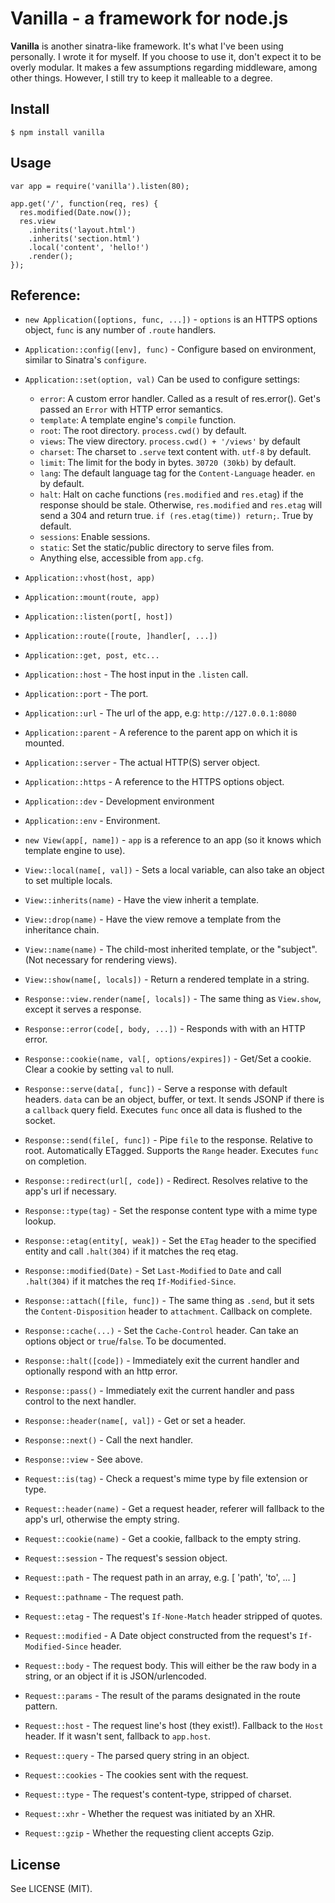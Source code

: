 # Vanilla - a framework for node.js
__Vanilla__ is another sinatra-like framework. It's what I've been using 
personally. I wrote it for myself. If you choose to use it, don't expect it to
be overly modular. It makes a few assumptions regarding middleware, among other 
things. However, I still try to keep it malleable to a degree.

## Install

    $ npm install vanilla

## Usage

    var app = require('vanilla').listen(80);
    
    app.get('/', function(req, res) {
      res.modified(Date.now());
      res.view 
        .inherits('layout.html')
        .inherits('section.html')
        .local('content', 'hello!')
        .render();
    });

## Reference:
- `new Application([options, func, ...])` - `options` is an HTTPS options object, 
  `func` is any number of `.route` handlers. 
- `Application::config([env], func)` - Configure based on environment, similar 
  to Sinatra's `configure`.
- `Application::set(option, val)`
  Can be used to configure settings:
  - `error`: A custom error handler. Called as a result of res.error(). 
    Get's passed an `Error` with HTTP error semantics.
  - `template`: A template engine's `compile` function.
  - `root`: The root directory. `process.cwd()` by default.
  - `views`: The view directory. `process.cwd() + '/views'` by default
  - `charset`: The charset to `.serve` text content with. `utf-8` by default.
  - `limit`: The limit for the body in bytes. `30720 (30kb)` by default.
  - `lang`: The default language tag for the `Content-Language` header. `en` by 
    default.
  - `halt`: Halt on cache functions (`res.modified` and `res.etag`) if the 
    response should be stale. Otherwise, `res.modified` and `res.etag` 
    will send a 304 and return true. `if (res.etag(time)) return;`. 
    True by default.
  - `sessions`: Enable sessions.
  - `static`: Set the static/public directory to serve files from.
  - Anything else, accessible from `app.cfg`.
- `Application::vhost(host, app)` 
- `Application::mount(route, app)`
- `Application::listen(port[, host])`
- `Application::route([route, ]handler[, ...])`
- `Application::get, post, etc...`

- `Application::host` - The host input in the `.listen` call.
- `Application::port` - The port.
- `Application::url` - The url of the app, e.g: `http://127.0.0.1:8080`
- `Application::parent` - A reference to the parent app on which it is mounted.
- `Application::server` - The actual HTTP(S) server object.
- `Application::https` - A reference to the HTTPS options object.
- `Application::dev` - Development environment
- `Application::env` - Environment.

- `new View(app[, name])` - `app` is a reference to an app (so it knows which 
  template engine to use).
- `View::local(name[, val])` - Sets a local variable, can also take an object 
  to set multiple locals.
- `View::inherits(name)` - Have the view inherit a template.
- `View::drop(name)` - Have the view remove a template from the inheritance 
  chain.
- `View::name(name)` - The child-most inherited template, or the "subject". 
  (Not necessary for rendering views).
- `View::show(name[, locals])` - Return a rendered template in a string.
- `Response::view.render(name[, locals])` - The same thing as `View.show`, 
  except it serves a response.

- `Response::error(code[, body, ...])` - Responds with with an HTTP error.
- `Response::cookie(name, val[, options/expires])` - Get/Set a cookie. Clear a 
   cookie by setting `val` to null.
- `Response::serve(data[, func])` - Serve a response with default headers. 
  `data` can be an object, buffer, or text. It sends JSONP if there is a 
  `callback` query field. Executes `func` once all data is flushed 
  to the socket.
- `Response::send(file[, func])` - Pipe `file` to the response. Relative to root. 
  Automatically ETagged. Supports the `Range` header. Executes `func` 
  on completion.
- `Response::redirect(url[, code])` - Redirect. Resolves relative to the app's 
  url if necessary.
- `Response::type(tag)` - Set the response content type with a mime type lookup.
- `Response::etag(entity[, weak])` - Set the `ETag` header to the specified 
  entity and call `.halt(304)` if it matches the req etag.
- `Response::modified(Date)` - Set `Last-Modified` to `Date` and call 
  `.halt(304)` if it matches the req `If-Modified-Since`.
- `Response::attach([file, func])` - The same thing as `.send`, but it sets the 
  `Content-Disposition` header to `attachment`. Callback on complete.
- `Response::cache(...)` - Set the `Cache-Control` header. Can take an 
  options object or `true`/`false`. To be documented.
- `Response::halt([code])` - Immediately exit the current handler and 
  optionally respond with an http error.
- `Response::pass()` - Immediately exit the current handler and pass control 
  to the next handler.
- `Response::header(name[, val])` - Get or set a header.
- `Response::next()` - Call the next handler.
- `Response::view` - See above.

- `Request::is(tag)` - Check a request's mime type by file extension or type.
- `Request::header(name)` - Get a request header, referer will fallback to the 
  app's url, otherwise the empty string.
- `Request::cookie(name)` - Get a cookie, fallback to the empty string.
- `Request::session` - The request's session object.
- `Request::path` - The request path in an array, e.g. [ 'path', 'to', ... ]
- `Request::pathname` - The request path.
- `Request::etag` - The request's `If-None-Match` header stripped of quotes.
- `Request::modified` - A Date object constructed from the request's 
  `If-Modified-Since` header.
- `Request::body` - The request body. This will either be the raw body in a 
  string, or an object if it is JSON/urlencoded.
- `Request::params` - The result of the params designated in the route pattern.
- `Request::host` - The request line's host (they exist!). Fallback to the 
  `Host` header. If it wasn't sent, fallback to `app.host`.
- `Request::query` - The parsed query string in an object.
- `Request::cookies` - The cookies sent with the request.
- `Request::type` - The request's content-type, stripped of charset.
- `Request::xhr` - Whether the request was initiated by an XHR.
- `Request::gzip` - Whether the requesting client accepts Gzip.

## License
See LICENSE (MIT).
